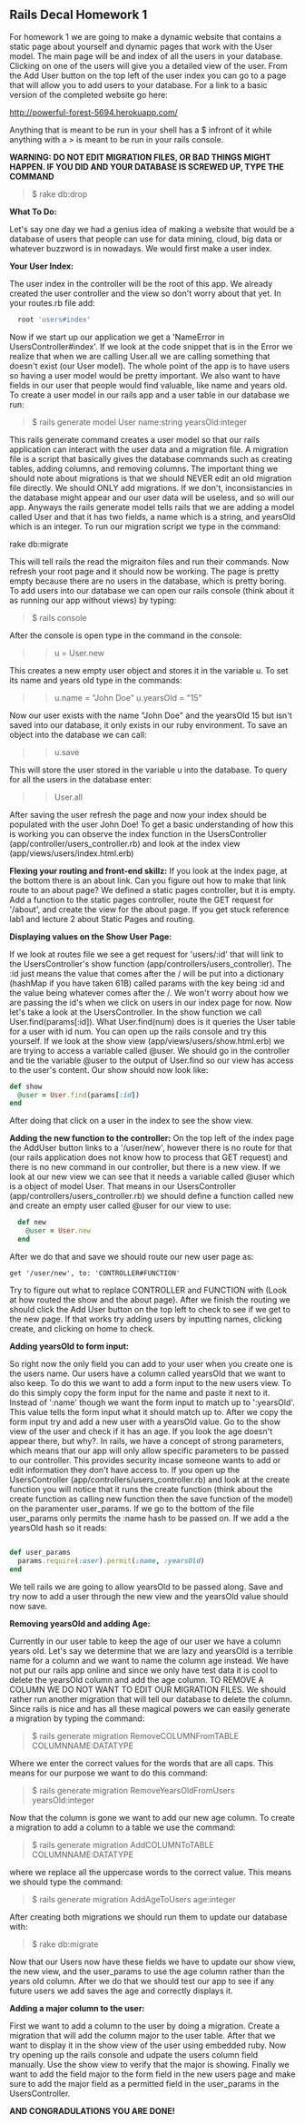 Rails Decal Homework 1
---------------------

For homework 1 we are going to make a dynamic website that contains a static page about yourself and dynamic pages that work with the User model.  The main page will be and index of all the users in your database.  Clicking on one of the users will give you a detailed view of the user.
From the Add User button on the top left of the user index you can go to a page that will allow you to add users to your database.  For a link to a basic version of the completed website go here:

http://powerful-forest-5694.herokuapp.com/

Anything that is meant to be run in your shell has a \$ infront of it while anything with a \> is meant to be run in your rails console.

**WARNING: DO NOT EDIT MIGRATION FILES, OR BAD THINGS MIGHT HAPPEN.  IF YOU DID AND YOUR DATABASE IS SCREWED UP, TYPE THE COMMAND**

> $ rake db:drop

**What To Do:**

Let's say one day we had a genius idea of making a website that would be a database of users that people can use for data mining, cloud, big data or whatever buzzword is in nowadays.  We would first make a user index.

**Your User Index:**

  The user index in the controller will be the root of this app.  We already created the user controller and the view so don't worry about that yet. In your routes.rb file add:

```ruby
  root 'users#index'
```

  Now if we start up our application we get a 'NameError in UsersController#index'.  If we look at the code snippet that is in the Error we realize that when we are calling User.all we are calling something that doesn't exist (our User model).
  The whole point of the app is to have users so having a user model would be pretty important.  We also want to have fields in our user that people would find valuable, like name and years old.  To create a user model in our rails app and
  a user table in our database we run:

  > $ rails generate model User name:string yearsOld:integer

  This rails generate command creates a user model so that our rails application can interact with the user data and a migration file.  A migration file is a script that basically gives the database commands such as creating tables, adding columns, and removing
  columns.  The important thing we should note about migrations is that we should NEVER edit an old migration file directly.  We should ONLY add migrations.  If we don't, inconsistancies in the database might appear and our user data will be useless, and so
  will our app.  Anyways the rails generate model tells rails that we are adding a model called User and that it has two fields, a name which is a string, and yearsOld which is an integer.  To run our migration script we type in the command:

  rake db:migrate

  This will tell rails the read the migraiton files and run their commands.  Now refresh your root page and it should now be working.  The page is pretty empty because there are no users in the database, which is pretty boring.  To add users into our database
  we can open our rails console (think about it as running our app without views) by typing:

   > $ rails console

  After the console is open type in the command in the console:

  > > u = User.new

  This creates a new empty user object and stores it in the variable u.  To set its name and years old type in the commands:

  > > u.name = "John Doe"
  > > u.yearsOld = "15"

  Now our user exists with the name "John Doe" and the yearsOld 15 but isn't saved into our database, it only exists in our ruby environment.  To save an object into the database we can call:

  > > u.save

  This will store the user stored in the variable u into the database.  To query for all the users in the database enter:

  > > User.all

  After saving the user refresh the page and now your index should be populated with the user John Doe!  To get a basic understanding of how this is working you can observe the index function in the UsersController (app/controller/users_controller.rb)
  and look at the index view (app/views/users/index.html.erb)

**Flexing your routing and front-end skillz:**
  If you look at the index page, at the bottom there is an about link.  Can you figure out how to make that link route to an about page?  We defined a static pages controller, but it is empty.  Add a function to the static pages controller, route the GET request
  for '/about', and create the view for the about page.  If you get stuck reference lab1 and lecture 2 about Static Pages and routing.

**Displaying values on the Show User Page:**

  If we look at routes file we see a get request for 'users/:id' that will link to the UsersController's show function (app/controllers/users_controller).  The :id just means the value that comes after the / will be put into a dictionary (hashMap if you have
  taken 61B) called params with the key being :id and the value being whatever comes after the /.  We won't worry about how we are passing the id's when we click on users in our index page for now.  Now let's take a look at the UsersController.  In the show
  function we call User.find(params[:id]).  What User.find(num) does is it queries the User table for a user with id num.  You can open up the rails console and try this yourself.  If we look at the show view
  (app/views/users/show.html.erb) we are trying to access a variable called @user.  We should go in the controller and tie the variable @user to the output of User.find so our view has access to the user's content.  Our show should now look like:

```ruby
def show
  @user = User.find(params[:id])
end
```


  After doing that click on a user in the index to see the show view.

**Adding the new function to the controller:**
  On the top left of the index page the AddUser button links to a '/user/new', however there is no route for that (our rails application does not know how to process that GET request) and there is no new command in our controller, but there is a new view.  If
  we look at our new view we can see that it needs a variable called @user which is a object of model User.  That means in our UsersController (app/controllers/users_controller.rb) we should define a function called new and create an empty user called @user
  for our view to use:

```ruby
  def new
    @user = User.new
  end
```

  After we do that and save we should route our new user page as:

    get '/user/new', to: 'CONTROLLER#FUNCTION'

  Try to figure out what to replace CONTROLLER and FUNCTION with (Look at how routed the show and the about page).  After we finish the routing we should click the Add User button on the top left to check to see if we get to the new page.  If that works
  try adding users by inputting names, clicking create, and clicking on home to check.

**Adding yearsOld to form input:**

  So right now the only field you can add to your user when you create one is the users name.  Our users have a column called yearsOld that we want to also keep.  To do this we want to add a form input to the new users view.  To do this simply copy the
  form input for the name and paste it next to it.  Instead of ':name' though we want the form input to match up to ':yearsOld'.  This value tells the form input what it should match up to.  After we copy the form input try and add a new user with a yearsOld
  value.  Go to the show view of the user and check if it has an age.  If you look the age doesn't appear there, but why?.  In rails, we have a concept of strong parameters, which means that our app will only allow specific parameters to be passed to our
  controller.  This provides security incase someone wants to add or edit information they don't have access to.  If you open up the UsersController (app/controllers/users_controller.rb) and look at the create function you will notice that it runs the create
  function (think about the create function as calling new function then the save function of the model) on the paramenter user_params.  If we go to the bottom of the file user_params only permits the :name hash to be passed on. If we add a the yearsOld hash so
  it reads:

```ruby

def user_params
  params.require(:user).permit(:name, :yearsOld)
end

```

  We tell rails we are going to allow yearsOld to be passed along.  Save and try now to add a user through the new view and the yearsOld value should now save.

**Removing yearsOld and adding Age:**

Currently in our user table to keep the age of our user we have a column years old.  Let's say we determine that we are lazy and yearsOld is a terrible name for a column and we want to name the column age instead.  We have not put our rails app online and
since we only have test data it is cool to delete the yearsOld column and add the age column.  TO REMOVE A COLUMN WE DO NOT WANT TO EDIT OUR MIGRATION FILES.  We should rather run another migration that will tell our database to delete the column.  Since
rails is nice and has all these magical powers we can easily generate a migration by typing the command:

> $ rails generate migration RemoveCOLUMNFromTABLE COLUMNNAME:DATATYPE

Where we enter the correct values for the words that are all caps.  This means for our purpose we want to do this command:

> $ rails generate migration RemoveYearsOldFromUsers yearsOld:integer

Now that the column is gone we want to add our new age column.  To create a migration to add a column to a table we use the command:

> $ rails generate migration AddCOLUMNToTABLE COLUMNNAME:DATATYPE

where we replace all the uppercase words to the correct value.  This means we should type the command:

> $ rails generate migration AddAgeToUsers age:integer

After creating both migrations we should run them to update our database with:

> $ rake db:migrate

Now that our Users now have these fields we have to update our show view, the new view, and the user_params to use the age column rather than the years old column.  After we do that we should test our app to see if any future users we add saves the age and
correctly displays it.

**Adding a major column to the user:**

First we want to add a column to the user by doing a migration.  Create a migration that will add the column major to the user table.  After that we want to display it in the show view of the user using embedded ruby.  Now try opening up the rails console
and udpate the users column field manually.  Use the show view to verify that the major is showing.  Finally we want to add the field major to the form field in the new users page and make sure to add the major field as a permitted field in the user_params
in the UsersController.

**AND CONGRADULATIONS YOU ARE DONE!**
